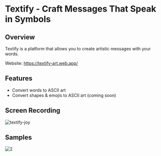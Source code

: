 # Textify - Craft Messages That Speak in Symbols

## Overview
Textify is a platform that allows you to create artistic messages with your words.

Website: https://textify-art.web.app/

## Features
- Convert words to ASCII art
- Convert shapes & emojis to ASCII art (coming soon)

## Screen Recording
![textify-joy](https://github.com/Daniel-Ope06/textify-app/assets/97707320/35ad156d-0256-4f27-a461-434a5bc579f1)

## Samples
![2](https://github.com/Daniel-Ope06/textify-app/assets/97707320/2d399506-9000-4893-8ba1-39e5cc2506ea)
